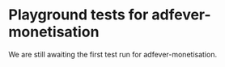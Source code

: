 # Playground tests for adfever-monetisation
We are still awaiting the first test run for adfever-monetisation.
